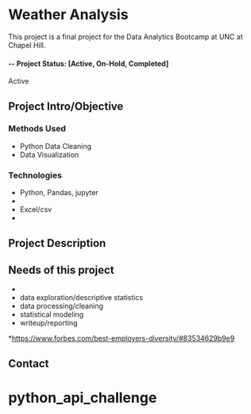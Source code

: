 # Weather Analysis 
This project is a final project for the Data Analytics Bootcamp at UNC at Chapel Hill. 

#### -- Project Status: [Active, On-Hold, Completed]

Active 
## Project Intro/Objective


### Methods Used
* Python Data Cleaning
* Data Visualization

### Technologies

* Python, Pandas, jupyter
*
* Excel/csv
* 

## Project Description


## Needs of this project

- 
- data exploration/descriptive statistics
- data processing/cleaning
- statistical modeling
- writeup/reporting

*https://www.forbes.com/best-employers-diversity/#83534629b9e9
## Contact
# python_api_challenge
